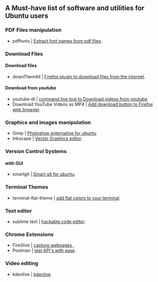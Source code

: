 ## A Must-have list of software and utilities for Ubuntu users



### PDF Files manipulation 
* pdffonts | [Extract font names  from pdf files](http://ask.xmodulo.com/check-which-fonts-are-used-pdf-document.html).


### Download Files 
#### Download files 
* downThemAll | [Firefox plugin to download files from the internet](https://addons.mozilla.org/fr/firefox/addon/downthemall/).

#### Download from youtube 
* youtube-dl | [command line tool to Download videos from youtube](https://rg3.github.io/youtube-dl/).
* Download YouTube Videos as MP4 | [Add download button to Firefox web browser](https://addons.mozilla.org/fr/firefox/addon/download-youtube/). 


### Graphics and images manipulation
* Gimp | [Photoshop anternative for ubuntu](https://www.gimp.org/).
* Inkscape | [Vector Graphics editor](https://inkscape.org/fr/download/linux/).

### Version Control Systems
#### with GUI
* smartgit | [Smart git for ubuntu](http://www.syntevo.com/smartgit/download).


### Terminal Themes
* terminal-flat-theme | [add flat colors to your terminal](https://github.com/IonicaBizau/terminal-flat-theme).

### Text editor 
* sublime text | [hackable code editor](https://www.sublimetext.com/3).


### Chrome Extensions
* FireShot | [capture webpages ](https://chrome.google.com/webstore/detail/capture-webpage-screensho/mcbpblocgmgfnpjjppndjkmgjaogfceg?hl=en).
* Postman | [test API's with ease](https://chrome.google.com/webstore/detail/postman/fhbjgbiflinjbdggehcddcbncdddomop?hl=en).

### Video editing 
* kdenlive | [kdenlive](https://kdenlive.org/download-ubuntu).
